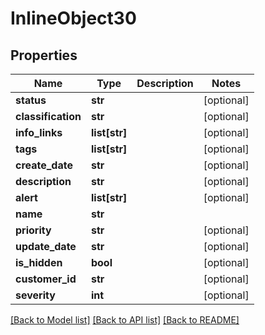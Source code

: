 # InlineObject30

## Properties
Name | Type | Description | Notes
------------ | ------------- | ------------- | -------------
**status** | **str** |  | [optional] 
**classification** | **str** |  | [optional] 
**info_links** | **list[str]** |  | [optional] 
**tags** | **list[str]** |  | [optional] 
**create_date** | **str** |  | [optional] 
**description** | **str** |  | [optional] 
**alert** | **list[str]** |  | [optional] 
**name** | **str** |  | 
**priority** | **str** |  | [optional] 
**update_date** | **str** |  | [optional] 
**is_hidden** | **bool** |  | [optional] 
**customer_id** | **str** |  | [optional] 
**severity** | **int** |  | [optional] 

[[Back to Model list]](../README.md#documentation-for-models) [[Back to API list]](../README.md#documentation-for-api-endpoints) [[Back to README]](../README.md)



